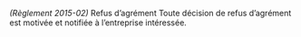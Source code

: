 _(Règlement 2015-02)_ Refus d’agrément
Toute décision de refus d’agrément est motivée et notifiée à l’entreprise intéressée.